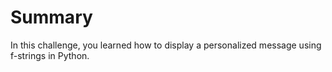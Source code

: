 # Summary

In this challenge, you learned how to display a personalized message using f-strings in Python.
